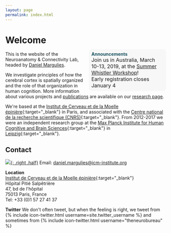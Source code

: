 ```yaml
---
layout: page
permalink: index.html
---
```

# Welcome
<div style="background-color: #f7f7f7; z-index:1; float: right; width:45%; padding:+1.5%; margin-top:-1.5%; border-radius:10px;">
  <font color="#18515E"><strong>Announcements</strong><br></font>
  <font size="-0.5">
  Join us in Australia, March 10-13, 2019, at the <a href="https://medicine.yale.edu/mrrc/home/seminars/workshop/" target="\_blank">Summer Whistler Workshop</a>!<br>Early registration closes January 4
  </font>
</div>

This is the website of the Neuroanatomy & Connectivity Lab, headed by [Daniel Margulies][DSM].  

We investigate principles of how the cerebral cortex is spatially organized and the role of that organization in human cognition. More information about various projects and [publications] are available on our [research page].  

We're based at the [Institut de Cerveau et de la Moelle épinière][ICM]{:target="\_blank"} in Paris, and associated with the [Centre national de la recherche scientifique (CNRS)][CNRS]{:target="\_blank"}. From 2012-2017 we were an independent research group at the [Max Planck Institute for Human Cognitive and Brain Sciences][NAC]{:target="\_blank"} in [Leipzig]{:target="\_blank"}.

## Contact
[![]({{site.baseurl}}/thumbnails/image1.jpg){: .right .half}]({{site.baseurl}}/gallery/index.html)
Email: [<span class="line">daniel.margulies@</span><span class="line">icm-institute.org</span>](mailto:daniel.margulies@icm-institute.org)

**Location**  
[Institut de Cerveau et de la Moelle épinière][ICM]{:target="\_blank"}  
Hôpital Pitié Salpêtrière  
47, bd de l'hôpital  
75013 Paris, France  
Tel: +33 (0)1 57 27 41 37  

**Twitter**
We don't often tweet, but when the feeling is right, we tweet from {% include icon-twitter.html username=site.twitter_username %} and sometimes from {% include icon-twitter.html username="theneurobureau" %}

[DSM]: {{site.baseurl}}/people/margulies.html
[research page]: {{site.baseurl}}/research/index.html
[publications]: {{site.baseurl}}/research/publications.html
[ICM]: https://icm-institute.org/en/
[CNRS]: http://www.cnrs.fr/index.php
[NAC]: https://www.cbs.mpg.de/former-groups/neuroanatomy-and-connectivity
[Leipzig]: https://vimeo.com/164579770
